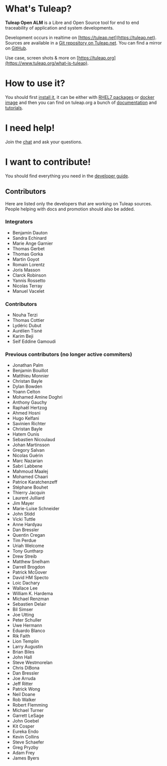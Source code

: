 # What's Tuleap?

**Tuleap Open ALM** is a Libre and Open Source tool for end to end traceability of application and system developments.

Development occurs in realtime on [https://tuleap.net](https://tuleap.net).
Sources are available in a [Git repository on Tuleap.net](https://tuleap.net/plugins/git/tuleap/tuleap/stable).
You can find a mirror on [GitHub](https://github.com/Enalean/tuleap).

Use case, screen shots & more on [https://tuleap.org](https://www.tuleap.org/what-is-tuleap).

# How to use it?


You should first [install it](https://docs.tuleap.org/install.html), it can be either with [RHEL7 packages](https://docs.tuleap.org/installation-guide/full-installation.html)
or [docker image](https://docs.tuleap.org/installation-guide/docker-image.html) and then you can find on tuleap.org a
bunch of [documentation](https://docs.tuleap.org/) and [tutorials](https://www.tuleap.org/resources/videos-tutorials).

# I need help!

Join the [chat](https://chat.tuleap.org) and ask your questions.


# I want to contribute!

You should find everything you need in the [developer guide](https://docs.tuleap.org/dev.html).

## Contributors

Here are listed only the developers that are working on Tuleap sources. People helping with docs and promotion should also
be added.

### Integrators

* Benjamin Dauton
* Sandra Echinard
* Marie Ange Garnier
* Thomas Gerbet
* Thomas Gorka
* Martin Goyot
* Romain Lorentz
* Joris Masson
* Clarck Robinson
* Yannis Rossetto
* Nicolas Terray
* Manuel Vacelet

### Contributors

* Nouha Terzi
* Thomas Cottier
* Lydéric Dubut
* Aurélien Tisné
* Karim Beji
* Seif Eddine Gamoudi

### Previous contributors (no longer active commiters)

* Jonathan Palm
* Benjamin Bouillot
* Matthieu Monnier
* Christan Bayle
* Dylan Bowden
* Yoann Celton
* Mohamed Amine Doghri
* Anthony Gauchy
* Raphaël Hertzog
* Ahmed Hosni
* Hugo Kelfani
* Savinien Richter
* Christan Bayle
* Hatem Ounis
* Sebastien Nicoulaud
* Johan Martinsson
* Gregory Salvan
* Nicolas Guérin
* Marc Nazarian
* Sabri Labbene
* Mahmoud Maalej
* Mohamed Chaari
* Patrice Karatchenzeff
* Stéphane Bouhet
* Thierry Jacquin
* Laurent Julliard
* Jim Mayer
* Marie-Luise Schneider
* John Stidd
* Vicki Tuttle
* Anne Hardyau
* Dan Bressler
* Quentin Cregan
* Tim Perdue
* Uriah Welcome
* Tony Guntharp
* Drew Streib
* Matthew Snelham
* Darrell Brogdon
* Patrick McGover
* David HM Specto
* Loic Dachary
* Wallace Lee
* William K. Hardema
* Michael Renzman
* Sebastien Delair
* Bil Simser
* Joe Utting
* Peter Schuller
* Uwe Hermann
* Eduardo Blanco
* Rik Faith
* Lion Templin
* Larry Augustin
* Brian Biles
* John Hall
* Steve Westmorelan
* Chris DiBona
* Dan Bressler
* Joe Arruda
* Jeff Ritter
* Patrick Wong
* Neil Doane
* Rob Walker
* Robert Flemming
* Michael Turner
* Garrett LeSage
* John Goebel
* Kit Cosper
* Eureka Endo
* Kevin Collins
* Steve Schaefer
* Greg Pryzby
* Adam Frey
* James Byers
